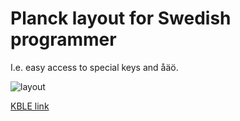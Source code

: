 # Planck layout for Swedish programmer
I.e. easy access to special keys and åäö.

![layout](https://i.imgur.com/74wHmDh.png)

[KBLE link](http://www.keyboard-layout-editor.com/#/gists/dc01cc2225899308a05ba3ef0031548b)
